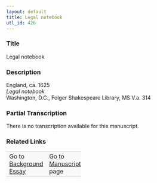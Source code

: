 ```yaml
---  
layout: default  
title: Legal notebook  
utl_id: 426
---
```


### Title

Legal notebook

### Description

<p>England, ca. 1625<br /><em>Legal notebook</em><br />
Washington, D.C., Folger Shakespeare Library, MS V.a. 314</p>

### Partial Transcription

There is no transcription available for this manuscript.

### Related Links

<table border="0.5" cellpadding="1" cellspacing="1" style="width: 200px; background-color:#F8F8F8;">
    <tbody style="border-color:#ccc">
        <tr style="border-color:#ccc">
            <td>Go to <a href="https://centerfordigitalhumanities.github.io/Newberry-French-paleography/essay/426" target="_blank">Background Essay</a></td>
            <td>Go to <a href="https://centerfordigitalhumanities.github.io/Newberry-French-paleography/www/record.html?id=426" target="_blank">Manuscript</a> page</td>
        </tr>
    </tbody>
</table>
